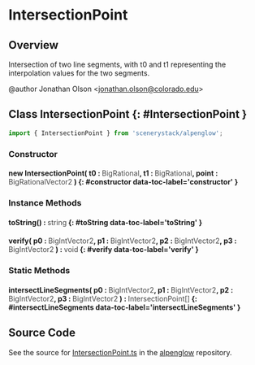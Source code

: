 # IntersectionPoint

## Overview

Intersection of two line segments, with t0 and t1 representing the interpolation values for the two segments.

@author Jonathan Olson &lt;jonathan.olson@colorado.edu&gt;

## Class IntersectionPoint {: #IntersectionPoint }


```js
import { IntersectionPoint } from 'scenerystack/alpenglow';
```
### Constructor

#### new IntersectionPoint( t0 : <span style="font-weight: 400; opacity: 80%;">BigRational</span>, t1 : <span style="font-weight: 400; opacity: 80%;">BigRational</span>, point : <span style="font-weight: 400; opacity: 80%;">BigRationalVector2</span> ) {: #constructor data-toc-label='constructor' }

### Instance Methods

#### toString() : <span style="font-weight: 400; opacity: 80%;">string</span> {: #toString data-toc-label='toString' }

#### verify( p0 : <span style="font-weight: 400; opacity: 80%;">BigIntVector2</span>, p1 : <span style="font-weight: 400; opacity: 80%;">BigIntVector2</span>, p2 : <span style="font-weight: 400; opacity: 80%;">BigIntVector2</span>, p3 : <span style="font-weight: 400; opacity: 80%;">BigIntVector2</span> ) : <span style="font-weight: 400; opacity: 80%;">void</span> {: #verify data-toc-label='verify' }

### Static Methods

#### intersectLineSegments( p0 : <span style="font-weight: 400; opacity: 80%;">BigIntVector2</span>, p1 : <span style="font-weight: 400; opacity: 80%;">BigIntVector2</span>, p2 : <span style="font-weight: 400; opacity: 80%;">BigIntVector2</span>, p3 : <span style="font-weight: 400; opacity: 80%;">BigIntVector2</span> ) : <span style="font-weight: 400; opacity: 80%;">IntersectionPoint[]</span> {: #intersectLineSegments data-toc-label='intersectLineSegments' }



## Source Code

See the source for [IntersectionPoint.ts](https://github.com/phetsims/alpenglow/blob/main/js/cag/IntersectionPoint.ts) in the [alpenglow](https://github.com/phetsims/alpenglow) repository.
